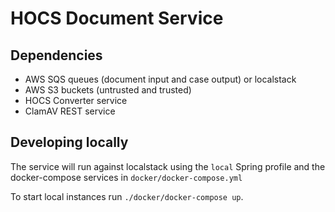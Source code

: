 # HOCS Document Service

## Dependencies
 - AWS SQS queues (document input and case output) or localstack
 - AWS S3 buckets (untrusted and trusted)
 - HOCS Converter service 
 - ClamAV REST service
 
 ## Developing locally
 
 The service will run against localstack using the `local` Spring profile and the docker-compose services in `docker/docker-compose.yml`
  
 
 To start local instances run `./docker/docker-compose up`.
